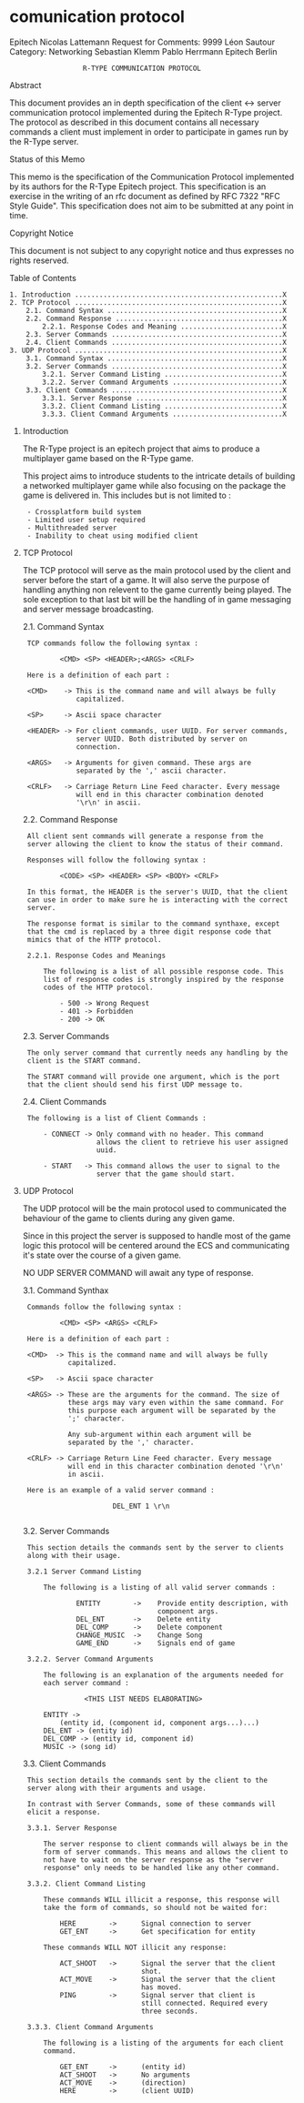 # comunication protocol



Epitech Nicolas Lattemann Request for Comments: 9999 Léon Sautour Category: Networking Sebastian Klemm Pablo Herrmann Epitech Berlin

```
                  R-TYPE COMMUNICATION PROTOCOL
```

Abstract

This document provides an in depth specification of the client <-> server communication protocol implemented during the Epitech R-Type project. The protocol as described in this document contains all necessary commands a client must implement in order to participate in games run by the R-Type server.

Status of this Memo

This memo is the specification of the Communication Protocol implemented by its authors for the R-Type Epitech project. This specification is an exercise in the writing of an rfc document as defined by RFC 7322 "RFC Style Guide". This specification does not aim to be submitted at any point in time.

Copyright Notice

This document is not subject to any copyright notice and thus expresses no rights reserved.

Table of Contents

```
1. Introduction ...................................................X
2. TCP Protocol ...................................................X
    2.1. Command Syntax ...........................................X
    2.2. Command Response .........................................X
        2.2.1. Response Codes and Meaning .........................X
    2.3. Server Commands ..........................................X
    2.4. Client Commands ..........................................X
3. UDP Protocol ...................................................X
    3.1. Command Syntax ...........................................X
    3.2. Server Commands ..........................................X
        3.2.1. Server Command Listing .............................X
        3.2.2. Server Command Arguments ...........................X
    3.3. Client Commands ..........................................X
        3.3.1. Server Response ....................................X
        3.3.2. Client Command Listing .............................X
        3.3.3. Client Command Arguments ...........................X
```

1.  Introduction

    The R-Type project is an epitech project that aims to produce a multiplayer game based on the R-Type game.

    This project aims to introduce students to the intricate details of building a networked multiplayer game while also focusing on the package the game is delivered in. This includes but is not limited to :

    ```
     - Crossplatform build system
     - Limited user setup required
     - Multithreaded server
     - Inability to cheat using modified client
    ```
2.  TCP Protocol

    The TCP protocol will serve as the main protocol used by the client and server before the start of a game. It will also serve the purpose of handling anything non relevent to the game currently being played. The sole exception to that last bit will be the handling of in game messaging and server message broadcasting.

    2.1. Command Syntax

    ```
     TCP commands follow the following syntax :

             <CMD> <SP> <HEADER>;<ARGS> <CRLF>

     Here is a definition of each part :

     <CMD>    -> This is the command name and will always be fully
                 capitalized.

     <SP>     -> Ascii space character

     <HEADER> -> For client commands, user UUID. For server commands,
                 server UUID. Both distributed by server on
                 connection.
     
     <ARGS>   -> Arguments for given command. These args are
                 separated by the ',' ascii character.

     <CRLF>   -> Carriage Return Line Feed character. Every message
                 will end in this character combination denoted
                 '\r\n' in ascii.
    ```

    2.2. Command Response

    ```
     All client sent commands will generate a response from the
     server allowing the client to know the status of their command.

     Responses will follow the following syntax :

             <CODE> <SP> <HEADER> <SP> <BODY> <CRLF>

     In this format, the HEADER is the server's UUID, that the client
     can use in order to make sure he is interacting with the correct
     server.

     The response format is similar to the command synthaxe, except
     that the cmd is replaced by a three digit response code that
     mimics that of the HTTP protocol.

     2.2.1. Response Codes and Meanings

         The following is a list of all possible response code. This
         list of response codes is strongly inspired by the response
         codes of the HTTP protocol.

             - 500 -> Wrong Request
             - 401 -> Forbidden
             - 200 -> OK
    ```

    2.3. Server Commands

    ```
     The only server command that currently needs any handling by the
     client is the START command.

     The START command will provide one argument, which is the port
     that the client should send his first UDP message to.
    ```

    2.4. Client Commands

    ```
     The following is a list of Client Commands :

         - CONNECT -> Only command with no header. This command
                      allows the client to retrieve his user assigned
                      uuid.

         - START   -> This command allows the user to signal to the
                      server that the game should start.
    ```
3.  UDP Protocol

    The UDP protocol will be the main protocol used to communicated the behaviour of the game to clients during any given game.

    Since in this project the server is supposed to handle most of the game logic this protocol will be centered around the ECS and communicating it's state over the course of a given game.

    NO UDP SERVER COMMAND will await any type of response.

    3.1. Command Synthax

    ```
     Commands follow the following syntax :

             <CMD> <SP> <ARGS> <CRLF>
     
     Here is a definition of each part :

     <CMD>  -> This is the command name and will always be fully
               capitalized.

     <SP>   -> Ascii space character

     <ARGS> -> These are the arguments for the command. The size of
               these args may vary even within the same command. For
               this purpose each argument will be separated by the
               ';' character.
               
               Any sub-argument within each argument will be
               separated by the ',' character.

     <CRLF> -> Carriage Return Line Feed character. Every message
               will end in this character combination denoted '\r\n'
               in ascii.
     
     Here is an example of a valid server command :

                          DEL_ENT 1 \r\n
     
    ```

    3.2. Server Commands

    ```
     This section details the commands sent by the server to clients
     along with their usage.

     3.2.1 Server Command Listing

         The following is a listing of all valid server commands :

                 ENTITY        ->    Provide entity description, with
                                     component args.
                 DEL_ENT       ->    Delete entity
                 DEL_COMP      ->    Delete component
                 CHANGE_MUSIC  ->    Change Song
                 GAME_END      ->    Signals end of game

     3.2.2. Server Command Arguments

         The following is an explanation of the arguments needed for
         each server command :

                   <THIS LIST NEEDS ELABORATING>

         ENTITY ->
             (entity id, (component id, component args...)...)
         DEL_ENT -> (entity id)
         DEL_COMP -> (entity id, component id)
         MUSIC -> (song id)
    ```

    3.3. Client Commands

    ```
     This section details the commands sent by the client to the
     server along with their arguments and usage.

     In contrast with Server Commands, some of these commands will
     elicit a response.

     3.3.1. Server Response

         The server response to client commands will always be in the
         form of server commands. This means and allows the client to
         not have to wait on the server response as the "server
         response" only needs to be handled like any other command.

     3.3.2. Client Command Listing

         These commands WILL illicit a response, this response will
         take the form of commands, so should not be waited for:

             HERE        ->      Signal connection to server
             GET_ENT     ->      Get specification for entity

         These commands WILL NOT illicit any response:

             ACT_SHOOT   ->      Signal the server that the client
                                 shot.
             ACT_MOVE    ->      Signal the server that the client
                                 has moved.
             PING        ->      Signal server that client is
                                 still connected. Required every
                                 three seconds.

     3.3.3. Client Command Arguments

         The following is a listing of the arguments for each client
         command.

             GET_ENT     ->      (entity id)
             ACT_SHOOT   ->      No arguments
             ACT_MOVE    ->      (direction)
             HERE        ->      (client UUID)
    ```
